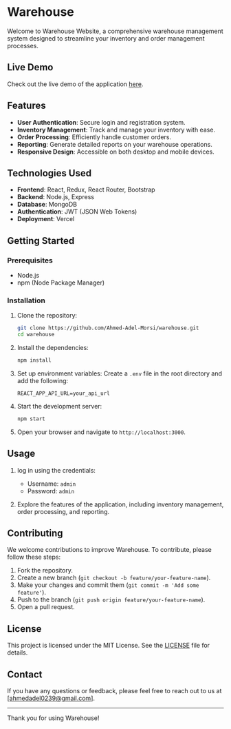 # Warehouse

Welcome to Warehouse Website, a comprehensive warehouse management system designed to streamline your inventory and order management processes.

## Live Demo

Check out the live demo of the application [here](https://mywarehouse.vercel.app).

## Features

- **User Authentication**: Secure login and registration system.
- **Inventory Management**: Track and manage your inventory with ease.
- **Order Processing**: Efficiently handle customer orders.
- **Reporting**: Generate detailed reports on your warehouse operations.
- **Responsive Design**: Accessible on both desktop and mobile devices.

## Technologies Used

- **Frontend**: React, Redux, React Router, Bootstrap
- **Backend**: Node.js, Express
- **Database**: MongoDB
- **Authentication**: JWT (JSON Web Tokens)
- **Deployment**: Vercel

## Getting Started

### Prerequisites

- Node.js
- npm (Node Package Manager)

### Installation

1. Clone the repository:

   ```bash
   git clone https://github.com/Ahmed-Adel-Morsi/warehouse.git
   cd warehouse
   ```

2. Install the dependencies:

   ```bash
   npm install
   ```

3. Set up environment variables:
   Create a `.env` file in the root directory and add the following:

   ```env
   REACT_APP_API_URL=your_api_url
   ```

4. Start the development server:

   ```bash
   npm start
   ```

5. Open your browser and navigate to `http://localhost:3000`.

## Usage

1. log in using the credentials:

   - Username: `admin`
   - Password: `admin`

2. Explore the features of the application, including inventory management, order processing, and reporting.

## Contributing

We welcome contributions to improve Warehouse. To contribute, please follow these steps:

1. Fork the repository.
2. Create a new branch (`git checkout -b feature/your-feature-name`).
3. Make your changes and commit them (`git commit -m 'Add some feature'`).
4. Push to the branch (`git push origin feature/your-feature-name`).
5. Open a pull request.

## License

This project is licensed under the MIT License. See the [LICENSE](LICENSE) file for details.

## Contact

If you have any questions or feedback, please feel free to reach out to us at [ahmedadel0239@gmail.com].

---

Thank you for using Warehouse!
